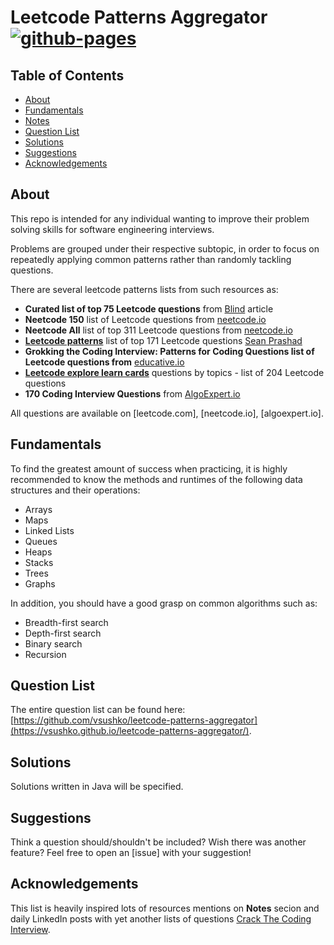 # Leetcode Patterns Aggregator [![github-pages](https://github.com/vsushko/leetcode-patterns-aggregator/actions/workflows/workflow.yml/badge.svg)](https://github.com/vsushko/leetcode-patterns-aggregator/actions/workflows/github-pages.yml)

## Table of Contents
- [About](#about)
- [Fundamentals](#fundamentals)
- [Notes](#notes)
- [Question List](#question-list)
- [Solutions](#solutions)
- [Suggestions](#suggestions)
- [Acknowledgements](#acknowledgements)

## About
This repo is intended for any individual wanting to improve their problem
solving skills for software engineering interviews. 

Problems are grouped under their respective subtopic, in order to focus on
repeatedly applying common patterns rather than randomly tackling questions.

There are several leetcode patterns lists from such resources as:
- **Curated list of top 75 Leetcode questions** from [Blind](https://www.teamblind.com/post/New-Year-Gift---Curated-List-of-Top-100-LeetCode-Questions-to-Save-Your-Time-OaM1orEU) article
- **Neetcode 150** list of Leetcode questions from [neetcode.io](https://neetcode.io/practice)
- **Neetcode All** list of top 311 Leetcode questions from [neetcode.io](https://neetcode.io/practice)
- [**Leetcode patterns**](https://seanprashad.com/leetcode-patterns/) list of top 171 Leetcode questions [Sean Prashad](https://github.com/SeanPrashad)
- **Grokking the Coding Interview: Patterns for Coding Questions list of Leetcode questions from** [educative.io](https://www.educative.io/courses/grokking-the-coding-interview)
- [**Leetcode explore learn cards**](https://leetcode.com/explore/learn/) questions by topics - list of 204 Leetcode questions
- **170 Coding Interview Questions** from [AlgoExpert.io](https://www.algoexpert.io/questions)

All questions are available on [leetcode.com], [neetcode.io], [algoexpert.io].

## Fundamentals
To find the greatest amount of success when practicing, it is highly recommended
to know the methods and runtimes of the following data structures and their
operations:
- Arrays
- Maps
- Linked Lists
- Queues
- Heaps
- Stacks
- Trees
- Graphs

In addition, you should have a good grasp on common algorithms such as:
- Breadth-first search
- Depth-first search
- Binary search
- Recursion

## Question List
The entire question list can be found here:
[https://github.com/vsushko/leetcode-patterns-aggregator](https://vsushko.github.io/leetcode-patterns-aggregator/).

## Solutions
Solutions written in Java will be specified.

## Suggestions
Think a question should/shouldn't be included? Wish there was another feature?
Feel free to open an [issue] with your suggestion!

## Acknowledgements
This list is heavily inspired lots of resources mentions on **Notes** secion and daily LinkedIn posts with yet another lists of questions [Crack The Coding Interview](https://docs.google.com/spreadsheets/d/1pnI8HmSMPcfwrCCu7wYETCXaKDig4VucZDpcjVRuYrE/edit#gid=237636947).


